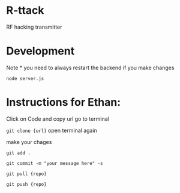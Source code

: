 # R-ttack
RF hacking transmitter

# Development
Note * you need to always restart the backend if you make changes

`node server.js`

# Instructions for Ethan:

Click on Code and copy url
go to terminal 

`git clone {url}`
open terminal again

make your chages

`git add .`

`git commit -m "your message here" -s`

`git pull {repo}`

`git push {repo}`
